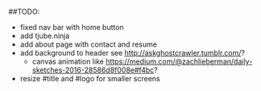 ##TODO:
- fixed nav bar with home button
- add tjube.ninja
- add about page with contact and resume
- add background to header see http://askghostcrawler.tumblr.com/?
	- canvas animation like https://medium.com/@zachlieberman/daily-sketches-2016-28586d8f008e#f4bc?
- resize #title and #logo for smaller screens